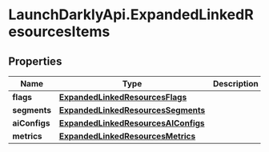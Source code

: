 # LaunchDarklyApi.ExpandedLinkedResourcesItems

## Properties

Name | Type | Description | Notes
------------ | ------------- | ------------- | -------------
**flags** | [**ExpandedLinkedResourcesFlags**](ExpandedLinkedResourcesFlags.md) |  | 
**segments** | [**ExpandedLinkedResourcesSegments**](ExpandedLinkedResourcesSegments.md) |  | [optional] 
**aiConfigs** | [**ExpandedLinkedResourcesAIConfigs**](ExpandedLinkedResourcesAIConfigs.md) |  | [optional] 
**metrics** | [**ExpandedLinkedResourcesMetrics**](ExpandedLinkedResourcesMetrics.md) |  | [optional] 


